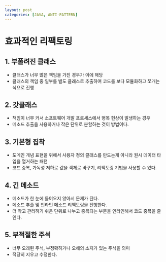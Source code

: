 ```yaml
---
layout: post
categories: [JAVA, ANTI-PATTERN]
---
```


# 효과적인 리팩토링

## 1. 부풀려진 클래스
- 클래스가 너무 많은 책임을 가진 경우가 이에 해당
- 클래스의 책임 중 일부를 별도 클래스로 추출하여 코드를 보다 모듈화하고 쪼개는 식으로 진행

## 2. 갓클래스
- 책임이 너무 커서 소프트웨어 개발 프로세스에서 병목 현상이 발생하는 경우
- 메소드 추출을 사용하거나 작은 단위로 분할하는 것이 방법이다.

## 3. 기본형 집착
- 도메인 개념 표현을 위해서 사용자 정의 클래스를 만드는게 아니라 원시 데이터 타입을 열거하는 패턴
- 코드 중복, 가독성 저하로 값을 객체로 바꾸기, 리팩토링 기법을 사용할 수 있다.


## 4. 긴 메소드
- 메소드가 한 눈에 들어오지 않아서 문제가 된다.
- 메소드 추출 및 인라인 메소드 리팩토링을 진행한다.
- 더 작고 관리하기 쉬운 단위로 나누고 중복되는 부분을 인라인해서 코드 중복을 줄인다.

## 5. 부적절한 주석
- 너무 오래된 주석, 부정확하거나 오해의 소지가 있는 주석을 의미
- 적당히 지우고 수정한다.